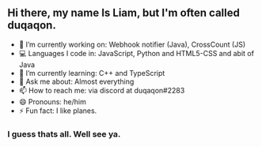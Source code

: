 ## Hi there, my name Is Liam, but I'm often called duqaqon.

- 🔭 I’m currently working on: Webhook notifier (Java), CrossCount (JS)
- 💻 Languages I code in: JavaScript, Python and HTML5-CSS and abit of Java
- 🌱 I’m currently learning: C++ and TypeScript
- 💬 Ask me about: Almost everything
- 📫 How to reach me: via discord at duqaqon#2283
- 😄 Pronouns: he/him
- ⚡ Fun fact: I like planes.

### I guess thats all. Well see ya.
